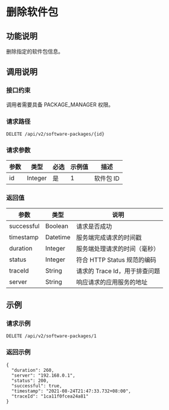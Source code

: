 删除软件包 
==========================



功能说明 
-------------------------

删除指定的软件包信息。

调用说明 
-------------------------

### 接口约束 

调用者需要具备 PACKAGE_MANAGER 权限。

### 请求路径 

`DELETE /api/v2/software-packages/{id}`

### 请求参数 



| 参数 |   类型    | 必选 | 示例值 |   描述   |
|----|---------|----|-----|--------|
| id | Integer | 是  | 1   | 软件包 ID |



### 返回值 



|     参数     |    类型    |          说明          |
|------------|----------|----------------------|
| successful | Boolean  | 请求是否成功               |
| timestamp  | Datetime | 服务端完成请求的时间戳          |
| duration   | Integer  | 服务端处理请求的时间（毫秒）       |
| status     | Integer  | 符合 HTTP Status 规范的编码 |
| traceId    | String   | 请求的 Trace Id，用于排查问题  |
| server     | String   | 响应请求的应用服务的地址         |



示例 
-----------------------

### 请求示例 

`DELETE /api/v2/software-packages/1`

### 返回示例 

```unknow
{
  "duration": 260,
  "server": "192.168.0.1",
  "status": 200,
  "successful": true,
  "timestamp": "2021-08-24T21:47:33.732+08:00",
  "traceId": "1ca11f0fcea24a81"
}
```


